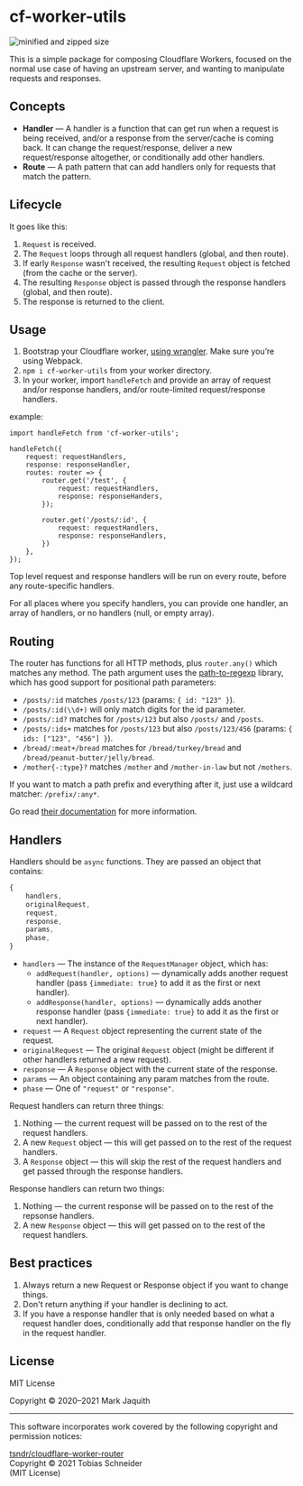 # cf-worker-utils

![minified and zipped size](https://img.shields.io/bundlephobia/minzip/cf-worker-utils)

This is a simple package for composing Cloudflare Workers, focused on the normal
use case of having an upstream server, and wanting to manipulate requests and
responses.

## Concepts

* **Handler** — A handler is a function that can get run when a request is being
received, and/or a response from the server/cache is coming back. It can change
the request/response, deliver a new request/response altogether, or conditionally
add other handlers.
* **Route** — A path pattern that can add handlers only for requests that match the pattern.

## Lifecycle
It goes like this:

1. `Request` is received.
2. The `Request` loops through all request handlers (global, and then route).
3. If early `Response` wasn't received, the resulting `Request` object is fetched (from the cache or the server).
4. The resulting `Response` object is passed through the response handlers (global, and then route).
5. The response is returned to the client.

## Usage

1. Bootstrap your Cloudflare worker, [using wrangler][wrangler]. Make sure you&#8217;re using Webpack.
2. `npm i cf-worker-utils` from your worker directory.
3. In your worker, import `handleFetch` and provide an array of request and/or
response handlers, and/or route-limited request/response handlers.

example:

```
import handleFetch from 'cf-worker-utils';

handleFetch({
	request: requestHandlers,
	response: responseHandler,
	routes: router => {
		router.get('/test', {
			request: requestHandlers,
			response: responseHanders,
		});

		router.get('/posts/:id', {
			request: requestHandlers,
			response: responseHandlers,
		})
	},
});
```

Top level request and response handlers will be run on every route, before any
route-specific handlers.

For all places where you specify handlers, you can provide one handler, an
array of handlers, or no handlers (null, or empty array).

## Routing

The router has functions for all HTTP methods, plus `router.any()` which matches
any method. The path argument uses the [path-to-regexp][path-to-regexp] library,
which has good support for positional path parameters:

* `/posts/:id` matches `/posts/123` (params: `{ id: "123" }`).
* `/posts/:id(\\d+)` will only match digits for the id parameter.
* `/posts/:id?` matches for `/posts/123` but also `/posts/` and `/posts`.
* `/posts/:ids+` matches for `/posts/123` but also `/posts/123/456`
(params: `{ ids: ["123", "456"] }`).
* `/bread/:meat+/bread` matches for `/bread/turkey/bread` and `/bread/peanut-butter/jelly/bread`.
* `/mother{-:type}?` matches `/mother` and `/mother-in-law` but not `/mothers`.

If you want to match a path prefix and everything after it, just use a wildcard
matcher: `/prefix/:any*`.

Go read [their documentation][path-to-regexp] for more information.

[path-to-regexp]: https://github.com/pillarjs/path-to-regexp#readme
## Handlers
Handlers should be `async` functions. They are passed an object that contains:

```js
{
	handlers,
	originalRequest,
	request,
	response,
	params,
	phase,
}
```

- `handlers` — The instance of the `RequestManager` object, which has:
  - `addRequest(handler, options)` — dynamically adds another request handler (pass `{immediate: true}` to add it as the first or next handler).
  - `addResponse(handler, options)` — dynamically adds another response handler (pass `{immediate: true}` to add it as the first or next handler).
- `request` — A `Request` object representing the current state of the request.
- `originalRequest` — The original `Request` object (might be different if other handlers
returned a new request).
- `response` — A `Response` object with the current state of the response.
- `params` — An object containing any param matches from the route.
- `phase` — One of `"request"` or `"response"`.

Request handlers can return three things:

1. Nothing — the current request will be passed on to the rest of the request
handlers.
2. A new `Request` object — this will get passed on to the rest of the request
handlers.
3. A `Response` object — this will skip the rest of the request handlers and get
passed through the response handlers.

Response handlers can return two things:

1. Nothing — the current response will be passed on to the rest of the repsonse
handlers.
2. A new `Response` object — this will get passed on to the rest of the request
handlers.

## Best practices

1. Always return a new Request or Response object if you want to change things.
2. Don't return anything if your handler is declining to act.
3. If you have a response handler that is only needed based on what a request
handler does, conditionally add that response handler on the fly in the request
handler.

[wrangler]: https://developers.cloudflare.com/workers/learning/getting-started

## License

MIT License

Copyright &copy; 2020–2021 Mark Jaquith

---

This software incorporates work covered by the following copyright and permission notices:

[tsndr/cloudflare-worker-router](https://github.com/tsndr/cloudflare-worker-router)\
Copyright &copy; 2021 Tobias Schneider\
(MIT License)

